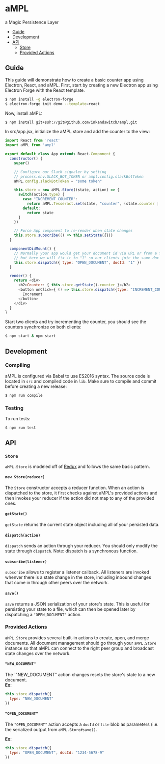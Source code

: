 # aMPL
a Magic Persistence Layer

- [Guide](#guide)
- [Development](#development)
- [API](#api)
  * [Store](#store)
  * [Provided Actions](#provided-actions)

## Guide

This guide will demonstrate how to create a basic counter app using Electron, React, and aMPL. First, start by creating a new Electron app using Electron Forge with the React template.

```bash
$ npm install -g electron-forge
$ electron-forge init demo --template=react
```

Now, install aMPL:

```bash
$ npm install git+ssh://git@github.com/inkandswitch/ampl.git
```

In src/app.jsx, initialize the aMPL store and add the counter to the view:

```js
import React from 'react'
import aMPL from 'ampl'

export default class App extends React.Component {
  constructor() {
    super()

    // Configure our Slack signaler by setting
    // process.env.SLACK_BOT_TOKEN or ampl.config.slackBotToken
    aMPL.config.slackBotToken = "some token"

    this.store = new aMPL.Store((state, action) => {
      switch(action.type) {
        case "INCREMENT_COUNTER":
          return aMPL.Tesseract.set(state, "counter", (state.counter || 0) + 1)
        default:
          return state
      }
    })

    // Force App component to re-render when state changes
    this.store.subscribe(() => this.setState({}))
  }

  componentDidMount() {
    // Normally your app would get your document id via URL or from a file,
    // but here we will fix it to "1" so our clients join the same doc
    this.store.dispatch({ type: "OPEN_DOCUMENT", docId: "1" })
  }

  render() {
    return <div>
      <h2>Counter: { this.store.getState().counter }</h2>
      <button onClick={ () => this.store.dispatch({type: "INCREMENT_COUNTER"}) } >
        Increment
      </button>
    </div>
  }
}
```

Start two clients and try incrementing the counter, you should see the counters synchronize on both clients:

```bash
$ npm start & npm start
```

## Development

### Compiling

aMPL is configured via Babel to use ES2016 syntax. The source code is located in `src` and compiled code in `lib`. Make sure to compile and commit before creating a new release:

```bash
$ npm run compile
```

### Testing

To run tests:

```bash
$ npm run test
```

## API

### `Store`

`aMPL.Store` is modeled off of [Redux](http://redux.js.org/) and follows the same basic pattern.

#### `new Store(reducer)`

The `Store` constructor accepts a reducer function. When an action is dispatched to the store, it first checks against aMPL's provided actions and then invokes your reducer if the action did not map to any of the provided ones.

#### `getState()`

`getState` returns the current state object including all of your persisted data.

#### `dispatch(action)`

`dispatch` sends an action through your reducer. You should only modify the state through `dispatch`. Note: dispatch is a synchronous function.

#### `subscribe(listener)`

`subscribe` allows to register a listener callback. All listeners are invoked whenver there is a state change in the store, including inbound changes that come in through other peers over the network.

#### `save()`

`save` returns a JSON serialization of your store's state. This is useful for persisting your state to a file, which can then be opened later by dispatching a `"OPEN_DOCUMENT"` action.


### Provided Actions

`aMPL.Store` provides several built-in actions to create, open, and merge documents. All document management should go through your `aMPL.Store` instance so that aMPL can connect to the right peer group and broadcast state changes over the network.

#### `"NEW_DOCUMENT"`

The `"NEW_DOCUMENT" action changes resets the store's state to a new document.  
**Ex:**

```js
this.store.dispatch({
  type: "NEW_DOCUMENT"
})
```

#### `"OPEN_DOCUMENT"`

The `"OPEN_DOCUMENT"` action accepts a `docId` or `file` blob as parameters (i.e. the serialized output from `aMPL.Store#save()`. 

**Ex:**

```js
this.store.dispatch({
  type: "OPEN_DOCUMENT", docId: "1234-5678-9"
})
```
